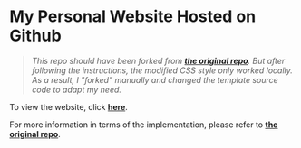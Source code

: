 # My Personal Website Hosted on Github

> *This repo should have been forked from [**the original repo**](https://github.com/sproogen/modern-resume-theme/). But after following the instructions, the modified CSS style only worked locally. As a result, I "forked" manually and changed the template source code to adapt my need.*

To view the website, click [**here**](https://cb2moon.github.io/).

For more information in terms of the implementation, please refer to [**the original repo**](https://github.com/sproogen/modern-resume-theme/).
